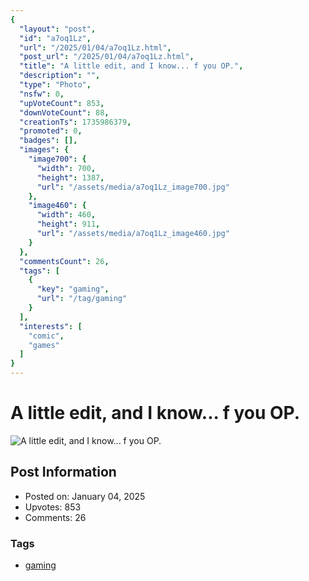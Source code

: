 ```yaml
---
{
  "layout": "post",
  "id": "a7oq1Lz",
  "url": "/2025/01/04/a7oq1Lz.html",
  "post_url": "/2025/01/04/a7oq1Lz.html",
  "title": "A little edit, and I know... f you OP.",
  "description": "",
  "type": "Photo",
  "nsfw": 0,
  "upVoteCount": 853,
  "downVoteCount": 88,
  "creationTs": 1735986379,
  "promoted": 0,
  "badges": [],
  "images": {
    "image700": {
      "width": 700,
      "height": 1387,
      "url": "/assets/media/a7oq1Lz_image700.jpg"
    },
    "image460": {
      "width": 460,
      "height": 911,
      "url": "/assets/media/a7oq1Lz_image460.jpg"
    }
  },
  "commentsCount": 26,
  "tags": [
    {
      "key": "gaming",
      "url": "/tag/gaming"
    }
  ],
  "interests": [
    "comic",
    "games"
  ]
}
---
```


# A little edit, and I know... f you OP.

![A little edit, and I know... f you OP.](/assets/media/a7oq1Lz_image700.jpg)

## Post Information

- Posted on: January 04, 2025
- Upvotes: 853
- Comments: 26

### Tags

- [gaming](/tag/gaming)
